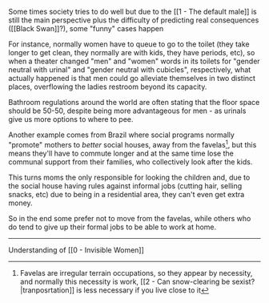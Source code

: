 Some times society tries to do well but due to the [[1 - The default male]] is still the main perspective plus the difficulty of predicting real consequences ([[Black Swan]]?), some "funny" cases happen

For instance, normally women have to queue to go to the toilet (they take longer to get clean, they normally are with kids, they have periods, etc), so when a theater changed "men" and "women" words in its toilets for "gender neutral with urinal" and "gender neutral with cubicles", respectively, what actually happened is that men could go alleviate themselves in two distinct places, overflowing the ladies restroom beyond its capacity.

Bathroom regulations around the world are often stating that the floor space should be 50-50, despite being more advantageous for men - as urinals give us more options to where to pee.

Another example comes from Brazil where social programs normally "promote" mothers to _better_ social houses, away from the favelas[^1], but this means they'll have to commute longer and at the same time lose the communal support from their families, who collectively look after the kids.

This turns moms the only responsible for looking the children and, due to the social house having rules against informal jobs (cutting hair, selling snacks, etc) due to being in a residential area, they can't even get extra money.

So in the end some prefer not to move from the favelas, while others who do tend to give up their formal jobs to be able to work at home.

---

Understanding of [[0 - Invisible Women]]

[^1]: Favelas are irregular terrain occupations, so they appear by necessity, and normally this necessity is work, [[2 - Can snow-clearing be sexist?|tranposrtation]] is less necessary if you live close to it
